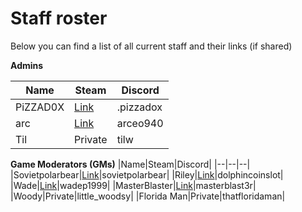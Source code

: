 # Staff roster

Below you can find a list of all current staff and their links (if shared)

**Admins**

|Name|Steam|Discord|
|--|--|--|
|PiZZAD0X|[Link](https://steamcommunity.com/id/PiZZAD0X/)|.pizzadox|
|arc|[Link](https://steamcommunity.com/profiles/76561197967191835/)|arceo940|
|Til|Private|tilw|

**Game Moderators (GMs)**
|Name|Steam|Discord|
|--|--|--|
|Sovietpolarbear|[Link](https://steamcommunity.com/profiles/76561198005813406)|sovietpolarbear|
|Riley|[Link](https://steamcommunity.com/profiles/76561198030089572)|dolphincoinslot|
|Wade|[Link](https://steamcommunity.com/id/WadeP1999/)|wadep1999|
|MasterBlaster|[Link](https://steamcommunity.com/profiles/76561198047737593/)|masterblast3r|
|Woody|Private|little_woodsy|
|Florida Man|Private|thatfloridaman|